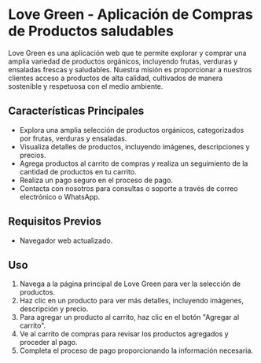 # Love Green - Aplicación de Compras de Productos saludables

Love Green es una aplicación web que te permite explorar y comprar una amplia variedad de productos orgánicos, incluyendo frutas, verduras y ensaladas frescas y saludables. Nuestra misión es proporcionar a nuestros clientes acceso a productos de alta calidad, cultivados de manera sostenible y respetuosa con el medio ambiente.

## Características Principales

- Explora una amplia selección de productos orgánicos, categorizados por frutas, verduras y ensaladas.
- Visualiza detalles de productos, incluyendo imágenes, descripciones y precios.
- Agrega productos al carrito de compras y realiza un seguimiento de la cantidad de productos en tu carrito.
- Realiza un pago seguro en el proceso de pago.
- Contacta con nosotros para consultas o soporte a través de correo electrónico o WhatsApp.

## Requisitos Previos

- Navegador web actualizado.

## Uso

1. Navega a la página principal de Love Green para ver la selección de productos.
2. Haz clic en un producto para ver más detalles, incluyendo imágenes, descripción y precio.
3. Para agregar un producto al carrito, haz clic en el botón "Agregar al carrito".
4. Ve al carrito de compras para revisar los productos agregados y proceder al pago.
5. Completa el proceso de pago proporcionando la información necesaria.


